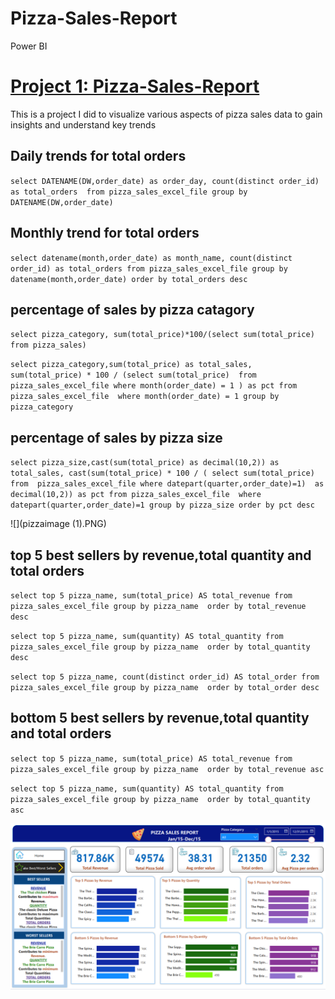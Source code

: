 # Pizza-Sales-Report  
Power BI 

# [Project 1: Pizza-Sales-Report](https://akedataanalyst.github.io/Pizza-Sales-Report/)

This is a project I did to visualize various aspects of pizza sales data to gain insights and understand key trends

## Daily trends for total orders 

`select DATENAME(DW,order_date) as order_day, count(distinct order_id) as total_orders 
from pizza_sales_excel_file
group by DATENAME(DW,order_date)`

## Monthly trend for total orders

`select datename(month,order_date) as month_name, count(distinct order_id) as total_orders
from pizza_sales_excel_file
group by datename(month,order_date)
order by total_orders desc`

## percentage of sales by pizza catagory

`select pizza_category, sum(total_price)*100/(select sum(total_price) from pizza_sales)`

`select pizza_category,sum(total_price) as total_sales, sum(total_price) * 100 / (select sum(total_price) 
from  pizza_sales_excel_file where month(order_date) = 1 ) as pct
from pizza_sales_excel_file 
where month(order_date) = 1
group by pizza_category`

## percentage of sales by pizza size

`select pizza_size,cast(sum(total_price) as decimal(10,2)) as total_sales, cast(sum(total_price) * 100 / ( select sum(total_price) 
from  pizza_sales_excel_file where datepart(quarter,order_date)=1)  as decimal(10,2)) as pct
from pizza_sales_excel_file 
where datepart(quarter,order_date)=1
group by pizza_size
order by pct desc`

![](pizzaimage (1).PNG)

## top 5 best sellers by revenue,total quantity and total orders

`select top 5 pizza_name, sum(total_price) AS total_revenue from pizza_sales_excel_file
group by pizza_name 
order by total_revenue desc`

`select top 5 pizza_name, sum(quantity) AS total_quantity from pizza_sales_excel_file
group by pizza_name 
order by total_quantity desc`

`select top 5 pizza_name, count(distinct order_id) AS total_order from pizza_sales_excel_file
group by pizza_name 
order by total_order desc`

## bottom 5 best sellers by revenue,total quantity and total orders
`select top 5 pizza_name, sum(total_price) AS total_revenue from pizza_sales_excel_file
group by pizza_name 
order by total_revenue asc`


`select top 5 pizza_name, sum(quantity) AS total_quantity from pizza_sales_excel_file
group by pizza_name 
order by total_quantity asc`

![](https://github.com/akeDataAnalyst/Pizza-Sales-Report/blob/73c2c1fe306d50521358b45c00674e007c362998/pizzaimage%20(2).PNG)

